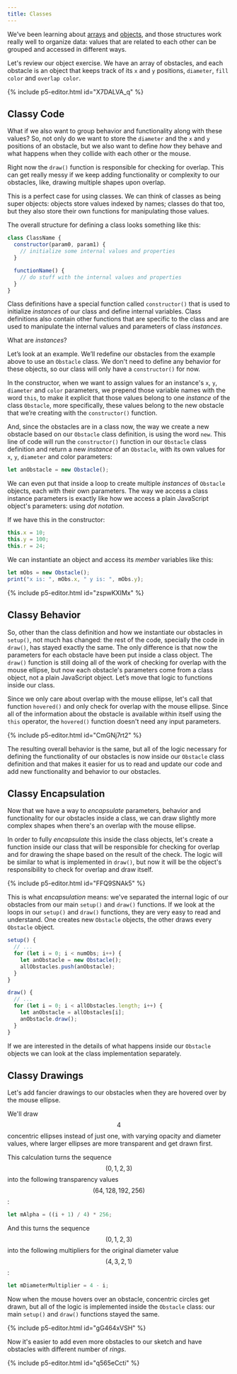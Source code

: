 ```yaml
---
title: Classes
---
```


We’ve been learning about [arrays](../arrays/) and [objects](../objects/), and those structures work really well to organize data: values that are related to each other can be grouped and accessed in different ways.

Let's review our object exercise. We have an array of obstacles, and each obstacle is an object that keeps track of its `x` and `y` positions, `diameter`, `fill color` and `overlap color`.

{% include p5-editor.html id="X7DALVA_q" %}

## Classy Code

What if we also want to group behavior and functionality along with these values? So, not only do we want to store the `diameter` and the `x` and `y` positions of an obstacle, but we also want to define *how* they behave and what happens when they collide with each other or the mouse.

Right now the `draw()` function is responsible for checking for overlap. This can get really messy if we keep adding functionality or complexity to our obstacles, like, drawing multiple shapes upon overlap.

This is a perfect case for using classes. We can think of classes as being super objects: objects store values indexed by names; classes do that too, but they also store their own functions for manipulating those values.

The overall structure for defining a class looks something like this:

```js
class ClassName {
  constructor(param0, param1) {
    // initialize some internal values and properties
  }

  functionName() {
    // do stuff with the internal values and properties
  }
}
```

Class definitions have a special function called `constructor()` that is used to initialize *instances* of our class and define internal variables. Class definitions also contain other functions that are specific to the class and are used to manipulate the internal values and parameters of class *instances*.

What are *instances*?

Let’s look at an example. We’ll redefine our obstacles from the example above to use an `Obstacle` class. We don't need to define any behavior for these objects, so our class will only have a `constructor()` for now.

In the constructor, when we want to assign values for an instance's `x`, `y`, `diameter` and `color` parameters, we prepend those variable names with the word `this`, to make it explicit that those values belong to one *instance* of the class `Obstacle`, more specifically, these values belong to the new obstacle that we’re creating with the `constructor()` function.

And, since the obstacles are in a class now, the way we create a new obstacle based on our `Obstacle` class definition, is using the word `new`. This line of code will run the `constructor()` function in our `Obstacle` class definition and return a new *instance* of an `Obstacle`, with its own values for `x`, `y`, `diameter` and color parameters:
```js
let anObstacle = new Obstacle();
```

We can even put that inside a loop to create multiple *instances* of `Obstacle` objects, each with their own parameters. The way we access a class instance parameters is exactly like how we access a plain JavaScript object's parameters: using *dot notation*.

If we have this in the constructor:
```js
this.x = 10;
this.y = 100;
this.r = 24;
```

We can instantiate an object and access its *member* variables like this:
```js
let mObs = new Obstacle();
print("x is: ", mObs.x, " y is: ", mObs.y);
```

{% include p5-editor.html id="zspwKXIMx" %}

## Classy Behavior

So, other than the class definition and how we instantiate our obstacles in `setup()`, not much has changed: the rest of the code, specially the code in `draw()`, has stayed exactly the same. The only difference is that now the parameters for each obstacle have been put inside a class object. The `draw()` function is still doing all of the work of checking for overlap with the mouse ellipse, but now each obstacle's parameters come from a class object, not a plain JavaScript object. Let’s move that logic to functions inside our class.

Since we only care about overlap with the mouse ellipse, let's call that function `hovered()` and only check for overlap with the mouse ellipse. Since all of the information about the obstacle is available within itself using the `this` operator, the `hovered()` function doesn't need any input parameters.

{% include p5-editor.html id="CmGNj7rt2" %}

The resulting overall behavior is the same, but all of the logic necessary for defining the functionality of our obstacles is now inside our `Obstacle` class definition and that makes it easier for us to read and update our code and add new functionality and behavior to our obstacles.

## Classy Encapsulation

Now that we have a way to *encapsulate* parameters, behavior and functionality for our obstacles inside a class, we can draw slightly more complex shapes when there's an overlap with the mouse ellipse.

In order to fully *encapsulate* this inside the class objects, let's create a function inside our class that will be responsible for checking for overlap and for drawing the shape based on the result of the check. The logic will be similar to what is implemented in `draw()`, but now it will be the object's responsibility to check for overlap and draw itself.

{% include p5-editor.html id="FFQ9SNAk5" %}

This is what *encapsulation* means: we've separated the internal logic of our obstacles from our main `setup()` and `draw()` functions. If we look at the loops in our `setup()` and `draw()` functions, they are very easy to read and understand. One creates new `Obstacle` objects, the other draws every `Obstacle` object.

```js
setup() {
  // ...
  for (let i = 0; i < numObs; i++) {
    let anObstacle = new Obstacle();
    allObstacles.push(anObstacle);
  }
}

draw() {
  // ...
  for (let i = 0; i < allObstacles.length; i++) {
    let anObstacle = allObstacles[i];
    anObstacle.draw();
  }
}
```

If we are interested in the details of what happens inside our `Obstacle` objects we can look at the class implementation separately.

## Classy Drawings

Let's add fancier drawings to our obstacles when they are hovered over by the mouse ellipse.

We'll draw $$4$$ concentric ellipses instead of just one, with varying opacity and diameter values, where larger ellipses are more transparent and get drawn first.

This calculation turns the sequence $$(0, 1, 2, 3)$$ into the following transparency values $$(64, 128, 192, 256)$$:
```js
let mAlpha = ((i + 1) / 4) * 256;
```

And this turns the sequence $$(0, 1, 2, 3)$$ into the following multipliers for the original diameter value $$(4, 3, 2, 1)$$:
```js
let mDiameterMultiplier = 4 - i;
```

Now when the mouse hovers over an obstacle, concentric circles get drawn, but all of the logic is implemented inside the `Obstacle` class: our main `setup()` and `draw()` functions stayed the same.

{% include p5-editor.html id="gG464xVSH" %}

Now it's easier to add even more obstacles to our sketch and have obstacles with different number of *rings*.

{% include p5-editor.html id="q565eCcti" %}
